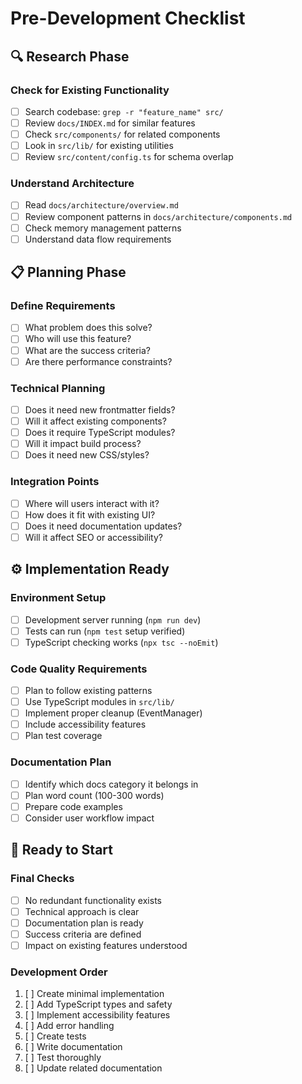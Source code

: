 # Pre-Development Checklist

## 🔍 Research Phase

### Check for Existing Functionality
- [ ] Search codebase: `grep -r "feature_name" src/`
- [ ] Review `docs/INDEX.md` for similar features
- [ ] Check `src/components/` for related components
- [ ] Look in `src/lib/` for existing utilities
- [ ] Review `src/content/config.ts` for schema overlap

### Understand Architecture
- [ ] Read `docs/architecture/overview.md`
- [ ] Review component patterns in `docs/architecture/components.md`
- [ ] Check memory management patterns
- [ ] Understand data flow requirements

## 📋 Planning Phase

### Define Requirements
- [ ] What problem does this solve?
- [ ] Who will use this feature?
- [ ] What are the success criteria?
- [ ] Are there performance constraints?

### Technical Planning
- [ ] Does it need new frontmatter fields?
- [ ] Will it affect existing components?
- [ ] Does it require TypeScript modules?
- [ ] Will it impact build process?
- [ ] Does it need new CSS/styles?

### Integration Points
- [ ] Where will users interact with it?
- [ ] How does it fit with existing UI?
- [ ] Does it need documentation updates?
- [ ] Will it affect SEO or accessibility?

## ⚙️ Implementation Ready

### Environment Setup
- [ ] Development server running (`npm run dev`)
- [ ] Tests can run (`npm test` setup verified)
- [ ] TypeScript checking works (`npx tsc --noEmit`)

### Code Quality Requirements
- [ ] Plan to follow existing patterns
- [ ] Use TypeScript modules in `src/lib/`
- [ ] Implement proper cleanup (EventManager)
- [ ] Include accessibility features
- [ ] Plan test coverage

### Documentation Plan
- [ ] Identify which docs category it belongs in
- [ ] Plan word count (100-300 words)
- [ ] Prepare code examples
- [ ] Consider user workflow impact

## 🚀 Ready to Start

### Final Checks
- [ ] No redundant functionality exists
- [ ] Technical approach is clear
- [ ] Documentation plan is ready
- [ ] Success criteria are defined
- [ ] Impact on existing features understood

### Development Order
1. [ ] Create minimal implementation
2. [ ] Add TypeScript types and safety
3. [ ] Implement accessibility features
4. [ ] Add error handling
5. [ ] Create tests
6. [ ] Write documentation
7. [ ] Test thoroughly
8. [ ] Update related documentation